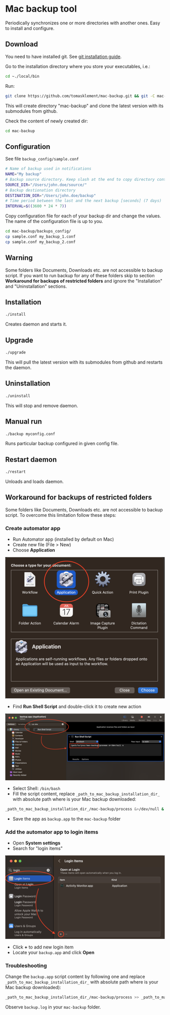 # Mac backup tool

Periodically synchronizes one or more directories with another ones. Easy to install and configure.

## Download
You need to have installed git. See [git installation guide](https://github.com/git-guides/install-git#install-git-on-mac).

Go to the installation directory where you store your executables, i.e.:
```bash
cd ~./local/bin
```
Run:
```bash
git clone https://github.com/tomasklement/mac-backup.git && git -C mac-backup submodule update --init --recursive
```
This will create directory "mac-backup" and clone the latest version with its submodules from github.

Check the content of newly created dir:
```bash
cd mac-backup
```

## Configuration
See file `backup_config/sample.conf`

```bash
# Name of backup used in notifications
NAME="My backup"
# Backup source directory. Keep slash at the end to copy directory content
SOURCE_DIR="/Users/john.doe/source/"
# Backup destionation directory
DESTINATION_DIR="/Users/john.doe/backup"
# Time period between the last and the next backup [seconds] (7 days)
INTERVAL=$((3600 * 24 * 7))
```
Copy configuration file for each of your backup dir and change the values. The name of the configuration file is up to you.
```bash
cd mac-backup/backups_config/
cp sample.conf my_backup_1.conf
cp sample.conf my_backup_2.conf
```
## Warning
Some folders like Documents, Downloads etc. are not accessible to backup script. If you want to run backup for any of these folders skip to section **Workaround for backups of restricted folders** and ignore the "Installation" and "Uninstallation" sections.

## Installation
```bash
./install
```
Creates daemon and starts it.

## Upgrade
```bash
./upgrade
```
This will pull the latest version with its submodules from github and restarts the daemon.

## Uninstallation
```bash
./uninstall
```
This will stop and remove daemon.

## Manual run
```bash
./backup myconfig.conf
```
Runs particular backup configured in given config file.
## Restart daemon
```bash
./restart
```
Unloads and loads daemon.

## Workaround for backups of restricted folders
Some folders like Documents, Downloads etc. are not accessible to backup script. To overcome this limitation follow these steps:
### Create automator app
* Run Automator app (installed by default on Mac)
* Create new file (File > New)
* Choose **Application**

![Choose Application](/img/automator_1.png)

* Find **Run Shell Script** and double-click it to create new action

![Find Run Shell Script](/img/automator_2.png)

* Select Shell: `/bin/bash`
* Fill the script content, replace `_path_to_mac_backup_installation_dir_` with absolute path where is your Mac backup downloaded:

```bash
_path_to_mac_backup_installation_dir_/mac-backup/process &>/dev/null &
```
* Save the app as `backup.app` to the `mac-backup` folder

### Add the automator app to login items
* Open **System settings**
* Search for "login items"

![Find Run Shell Script](/img/login_items_1.png)

* Click **+** to add new login item
* Locate your `backup.app` and click **Open**

### Troubleshooting ###
Change the `backup.app` script content by following one and replace `_path_to_mac_backup_installation_dir_` with absolute path where is your Mac backup downloaded):

```bash
_path_to_mac_backup_installation_dir_/mac-backup/process >> _path_to_mac_backup_installation_dir_/mac-backup/backup.log 2>&1
```

Observe `backup.log` in your `mac-backup` folder.